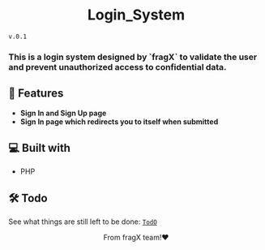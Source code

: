<h1 align="center">
Login_System</h1>

 `v.0.1`

<h3>This is a login system designed by `fragX` to validate the user and prevent unauthorized access to confidential data. <h3>

## 🧐 Features
- **Sign In and Sign Up page**
- **Sign In page which redirects you to itself when submitted**

## 💻 Built with
- PHP

## 🛠️ Todo
See what things are still left to be done: [`TodO`](TODO.md)

<p align="center">
    From fragX team!❤️
</p>

